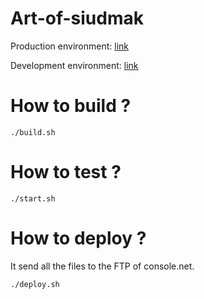 # Art-of-siudmak
Production environment: [link](http://www.adikteev.com)

Development environment: [link](http://beta.adikteev.com)

# How to build ?

```
./build.sh
```

# How to test ?

```
./start.sh
```

# How to deploy ?

It send all the files to the FTP of console.net.
```
./deploy.sh
```


